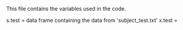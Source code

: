 This file contains the variables used in the code.

s.test = data frame containing the data from 'subject_test.txt'
x.test = 
